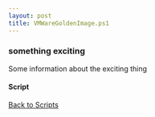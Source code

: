 ```yaml
---
layout: post
title: VMWareGoldenImage.ps1
---
```


### something exciting

Some information about the exciting thing

#### Script

<script src="https://gist-it.appspot.com/github.com/BanterBoy/scripts-blog/blob/master/PowerShell/scripts/VMWareGoldenImage.ps1" crossorigin="anonymous"></script>

<a href="/menu/_pages/scripts.html">Back to Scripts</a>
